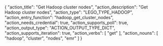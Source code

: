{
"action_title": "Get Hadoop cluster nodes",
"action_description": "Get Hadoop cluster nodes",
"action_type": "LEGO_TYPE_HADOOP",
"action_entry_function": "hadoop_get_cluster_nodes",
"action_needs_credential": true,
"action_supports_poll": true,
"action_output_type": "ACTION_OUTPUT_TYPE_DICT",
"action_supports_iteration": true,
"action_verbs": [
"get"
],
"action_nouns": [
"hadoop",
"cluster",
"nodes",
"emr"
]
}
